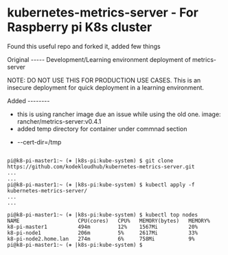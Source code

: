 # kubernetes-metrics-server - For Raspberry pi K8s cluster
Found this useful repo and forked it, added few things

Original -----
Development/Learning environment deployment of metrics-server

NOTE: DO NOT USE THIS FOR PRODUCTION USE CASES.
 This is an insecure deployment for quick deployment in a learning environment.

Added --------
* this is using rancher image due an issue while using the old one.
 image: rancher/metrics-server:v0.4.1  
 * added  temp directory for container under commnad section
 - --cert-dir=/tmp
```

pi@k8-pi-master1:~ (⎈ |k8s-pi:kube-system) $ git clone https://github.com/kodekloudhub/kubernetes-metrics-server.git
...
...
pi@k8-pi-master1:~ (⎈ |k8s-pi:kube-system) $ kubectl apply -f kubernetes-metrics-server/
...
...

pi@k8-pi-master1:~ (⎈ |k8s-pi:kube-system) $ kubectl top nodes
NAME                   CPU(cores)   CPU%   MEMORY(bytes)   MEMORY%   
k8-pi-master1          494m         12%    1567Mi          20%       
k8-pi-node1            206m         5%     2617Mi          33%       
k8-pi-node2.home.lan   274m         6%     758Mi           9%        
pi@k8-pi-master1:~ (⎈ |k8s-pi:kube-system) $ 
```
